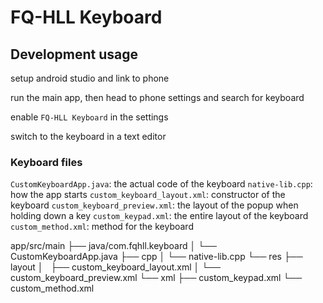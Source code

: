 # FQ-HLL Keyboard

## Development usage

setup android studio and link to phone

run the main app, then head to phone settings and search for keyboard

enable `FQ-HLL Keyboard` in the settings

switch to the keyboard in a text editor

### Keyboard files

`CustomKeyboardApp.java`: the actual code of the keyboard
`native-lib.cpp`: how the app starts
`custom_keyboard_layout.xml`: constructor of the keyboard
`custom_keyboard_preview.xml`: the layout of the popup when holding down a key
`custom_keypad.xml`: the entire layout of the keyboard
`custom_method.xml`: method for the keyboard

app/src/main
├── java/com.fqhll.keyboard
│   └── CustomKeyboardApp.java
├── cpp
│   └── native-lib.cpp
└── res
    ├── layout
    │   ├── custom_keyboard_layout.xml
    │   └── custom_keyboard_preview.xml
    └── xml
        ├── custom_keypad.xml
        └── custom_method.xml